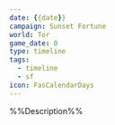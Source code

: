 ```yaml
---
date: {{date}}
campaign: Sunset Fortune
world: Tor
game_date: 0
type: timeline
tags:
  - timeline
  - sf
icon: FasCalendarDays
---
```

<span 
	  class='ob-timelines' 
	  data-date='0000-00-00' 
	  data-title='title'
	  data-class='orange' 
	  data-img = 'Sunset-Fortune/assets/' 
	  data-type='range' 
	  data-end='1443-00'> 
	%%Description%%
</span>